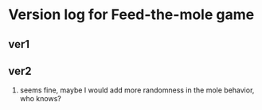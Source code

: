 <h1>Version log for Feed-the-mole game</h1>
<h2>ver1</h2> 

[demo here]: httos://54gfeonrieuvser.github.io/Side_Project/feeding_game/ver1(2020)/

<h2>ver2</h2> 

[demo here]: https://54gfeonrieuvser.github.io/Side_Project/feeding_game/ver2(2023)/
1. seems fine, maybe I would add more randomness in the mole behavior, who knows?